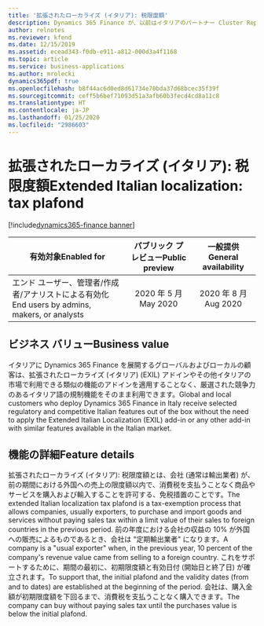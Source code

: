 ```yaml
---
title: '拡張されたローカライズ (イタリア): 税限度額'
description: Dynamics 365 Finance が、以前はイタリアのパートナー Cluster Reply によって提供された、拡張されたローカライズ (イタリア) (EXIL) アドインでのみ利用可能であった、イタリア語固有の機能セットが利用できるように拡張されました。
author: relnotes
ms.reviewer: kfend
ms.date: 12/15/2019
ms.assetid: ecead343-f0db-e911-a812-000d3a4f1168
ms.topic: article
ms.service: business-applications
ms.author: mrolecki
dynamics365pdf: true
ms.openlocfilehash: b8f44ac6d0ed8d61734e70bda37d68bcec35f39f
ms.sourcegitcommit: ceff5b6bef71093d51a3afb60b3fecd4cd8a11c8
ms.translationtype: HT
ms.contentlocale: ja-JP
ms.lasthandoff: 01/25/2020
ms.locfileid: "2986603"
---
```

# <a name="extended-italian-localization-tax-plafond"></a><span data-ttu-id="0f956-103">拡張されたローカライズ (イタリア): 税限度額</span><span class="sxs-lookup"><span data-stu-id="0f956-103">Extended Italian localization: tax plafond</span></span>
[!include[dynamics365-finance banner](../includes/dynamics365-finance.md)]

| <span data-ttu-id="0f956-104">有効対象</span><span class="sxs-lookup"><span data-stu-id="0f956-104">Enabled for</span></span>    |  <span data-ttu-id="0f956-105">パブリック プレビュー</span><span class="sxs-lookup"><span data-stu-id="0f956-105">Public preview</span></span> | <span data-ttu-id="0f956-106">一般提供</span><span class="sxs-lookup"><span data-stu-id="0f956-106">General availability</span></span> | 
| ---------- | :----------: |:----------: |
|<span data-ttu-id="0f956-107">エンド ユーザー、管理者/作成者/アナリストによる有効化</span><span class="sxs-lookup"><span data-stu-id="0f956-107">End users by admins, makers, or analysts</span></span>|<span data-ttu-id="0f956-108">2020 年 5 月</span><span class="sxs-lookup"><span data-stu-id="0f956-108">May 2020</span></span>| <span data-ttu-id="0f956-109">2020 年 8 月</span><span class="sxs-lookup"><span data-stu-id="0f956-109">Aug 2020</span></span>|


## <a name="business-value"></a><span data-ttu-id="0f956-110">ビジネス バリュー</span><span class="sxs-lookup"><span data-stu-id="0f956-110">Business value</span></span>
<!-- bv start -->
<span data-ttu-id="0f956-111">イタリアに Dynamics 365 Finance を展開するグローバルおよびローカルの顧客は、拡張されたローカライズ (イタリア) (EXIL) アドインやその他イタリアの市場で利用できる類似の機能のアドインを適用することなく、厳選された競争力のあるイタリア語の規制機能をそのまま利用できます。</span><span class="sxs-lookup"><span data-stu-id="0f956-111">Global and local customers who deploy Dynamics 365 Finance in Italy receive selected regulatory and competitive Italian features out of the box without the need to apply the Extended Italian Localization (EXIL) add-in or any other add-in with similar features available in the Italian market.</span></span>
<!-- bv end -->



## <a name="feature-details"></a><span data-ttu-id="0f956-112">機能の詳細</span><span class="sxs-lookup"><span data-stu-id="0f956-112">Feature details</span></span>
<!--feature detail start -->
<span data-ttu-id="0f956-113">拡張されたローカライズ (イタリア): 税限度額とは、会社 (通常は輸出業者) が、前の期間における外国への売上の限度額以内で、消費税を支払うことなく商品やサービスを購入および輸入することを許可する、免税措置のことです。</span><span class="sxs-lookup"><span data-stu-id="0f956-113">The extended Italian localization tax plafond is a tax-exemption process that allows companies, usually exporters, to purchase and import goods and services without paying sales tax within a limit value of their sales to foreign countries in the previous period.</span></span> <span data-ttu-id="0f956-114">前の年度における会社の収益の 10% が外国への販売によるものであるとき、会社は "定期輸出業者" になります。</span><span class="sxs-lookup"><span data-stu-id="0f956-114">A company is a "usual exporter" when, in the previous year, 10 percent of the company's revenue value came from selling to a foreign country.</span></span> <span data-ttu-id="0f956-115">これをサポートするために、期間の最初に、初期限度額と有効日付 (開始日と終了日) が確立されます。</span><span class="sxs-lookup"><span data-stu-id="0f956-115">To support that, the initial plafond and the validity dates (from and to dates) are established at the beginning of the period.</span></span> <span data-ttu-id="0f956-116">会社は、購入金額が初期限度額を下回るまで、消費税を支払うことなく購入できます。</span><span class="sxs-lookup"><span data-stu-id="0f956-116">The company can buy without paying sales tax until the purchases value is below the initial plafond.</span></span>
<!--feature detail end -->









